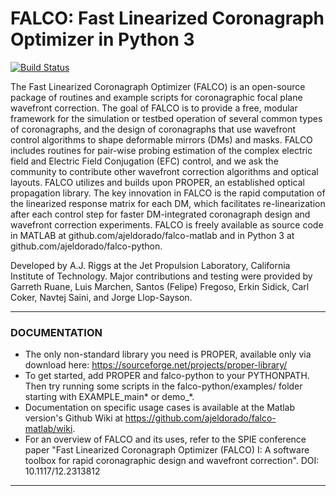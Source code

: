 # FALCO: Fast Linearized Coronagraph Optimizer in Python 3
[![Build Status](https://dev.azure.com/highcontrast/falco-python/_apis/build/status/ajeldorado.falco-python?branchName=master)](https://dev.azure.com/highcontrast/falco-python/_build/latest?definitionId=2&branchName=master)

The Fast Linearized Coronagraph Optimizer (FALCO) is an open-source package of routines and example scripts for coronagraphic focal plane wavefront correction. The goal of FALCO is to provide a free, modular framework for the simulation or testbed operation of several common types of coronagraphs, and the design of coronagraphs that use wavefront control algorithms to shape deformable mirrors (DMs) and masks. FALCO includes routines for pair-wise probing estimation of the complex electric field and Electric Field Conjugation (EFC) control, and we ask the community to contribute other wavefront correction algorithms and optical layouts. FALCO utilizes and builds upon PROPER, an established optical propagation library. The key innovation in FALCO is the rapid computation of the linearized response matrix for each DM, which facilitates re-linearization after each control step for faster DM-integrated coronagraph design and wavefront correction experiments. FALCO is freely available as source code in MATLAB at github.com/ajeldorado/falco-matlab and in Python 3 at github.com/ajeldorado/falco-python.

Developed by A.J. Riggs at the Jet Propulsion Laboratory, California Institute of Technology.
Major contributions and testing were provided by Garreth Ruane, Luis Marchen, Santos (Felipe) Fregoso, Erkin Sidick, Carl Coker, Navtej Saini, and Jorge Llop-Sayson.

**********************************************
### DOCUMENTATION

* The only non-standard library you need is PROPER, available only via download here: https://sourceforge.net/projects/proper-library/
* To get started, add PROPER and falco-python to your PYTHONPATH. Then try running some scripts in the falco-python/examples/ folder starting with EXAMPLE_main* or demo_*.
* Documentation on specific usage cases is available at the Matlab version's Github Wiki at https://github.com/ajeldorado/falco-matlab/wiki.
* For an overview of FALCO and its uses, refer to the SPIE conference paper "Fast Linearized Coronagraph Optimizer (FALCO) I: A software toolbox for rapid coronagraphic design and wavefront correction". 
DOI: 10.1117/12.2313812
**********************************************
